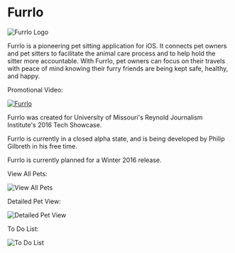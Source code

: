 Furrlo
===========

![Furrlo Logo](http://i.imgur.com/Mtr7Qsg.png "Furrlo")

Furrlo is a pioneering pet sitting application for iOS. It
connects pet owners and pet sitters to facilitate the animal care process
and to help hold the sitter more accountable. With Furrlo, pet owners can
focus on their travels with peace of mind knowing their furry friends are
being kept safe, healthy, and happy.

Promotional Video:

[![Furrlo](https://img.youtube.com/vi/C0i0iBgn91k/0.jpg)](https://www.youtube.com/watch?v=C0i0iBgn91k)

Furrlo was created for University of Missouri's Reynold Journalism Institute's 2016 Tech Showcase.

Furrlo is currently in a closed alpha state, and is being developed by Philip Gilbreth in his free time.

Furrlo is currently planned for a Winter 2016 release.

View All Pets: 

![View All Pets](http://i.imgur.com/ohv7A4g.png "View All Pets")

Detailed Pet View: 

![Detailed Pet View](http://i.imgur.com/4K3PjTL.png "Detailed Pet View")

To Do List:

![To Do List](http://i.imgur.com/mgwX3P2.png "To Do List")

